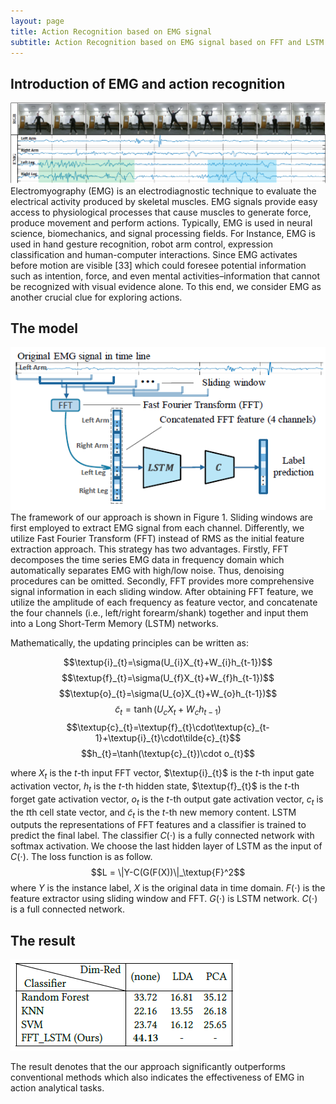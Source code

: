 ```yaml
---
layout: page
title: Action Recognition based on EMG signal
subtitle: Action Recognition based on EMG signal based on FFT and LSTM
---
```


## Introduction of EMG and action recognition 
![avatar](/projects/EMG/EMG_explain.png)
Electromyography (EMG) is an electrodiagnostic technique to evaluate the electrical activity produced by skeletal muscles. EMG signals provide easy access to physiological processes that cause muscles to generate force, produce movement and perform actions. Typically, EMG is used in neural science, biomechanics, and signal processing fields. For Instance, EMG is used in hand gesture recognition, robot arm control, expression classification and human-computer interactions. Since EMG activates before motion are visible [33] which could foresee potential information such as intention, force, and even mental activities–information that cannot be recognized with visual evidence alone. To this end, we consider EMG as another crucial clue for exploring actions.

## The model
![avatar](/projects/EMG/EMG_model.png)
The framework of our approach is shown in Figure 1. Sliding windows are first employed to extract EMG signal from each channel. Differently, we utilize Fast Fourier Transform (FFT) instead of RMS as the initial feature extraction approach. This strategy has two advantages. Firstly, FFT decomposes the time series EMG data in frequency domain which automatically separates EMG with high/low noise. Thus, denoising procedures can be omitted. Secondly, FFT provides more comprehensive signal information in each sliding window. After obtaining FFT feature, we utilize the amplitude of each frequency as feature vector, and concatenate the four channels (i.e., left/right forearm/shank) together and input them into a Long Short-Term Memory (LSTM) networks.

Mathematically, the updating principles can be written as:

$$\textup{i}_{t}=\sigma(U_{i}X_{t}+W_{i}h_{t-1})$$
$$\textup{f}_{t}=\sigma(U_{f}X_{t}+W_{f}h_{t-1})$$
$$\textup{o}_{t}=\sigma(U_{o}X_{t}+W_{o}h_{t-1})$$
$$\tilde{c}_{t}=\tanh(U_{c}X_{t}+W_{c}h_{t-1})$$
$$\textup{c}_{t}=\textup{f}_{t}\cdot\textup{c}_{t-1}+\textup{i}_{t}\cdot\tilde{c}_{t}$$
$$h_{t}=\tanh(\textup{c}_{t})\cdot o_{t}$$

where $X_{t}$ is the $t$-th input FFT vector, $\textup{i}_{t}$ is the $t$-th input gate activation vector, $h_{t}$ is the $t$-th hidden state, $\textup{f}_{t}$ is the $t$-th forget gate activation vector, $o_{t}$ is the $t$-th output gate activation vector, $c_{t}$ is the $t$th cell state vector, and $\tilde{c}_{t}$ is the $t$-th new memory content. 
LSTM outputs the representations of FFT features and a classifier is trained to predict the final label. The classifier $C(\cdot)$ is a fully connected network with softmax activation. We choose the last hidden layer of LSTM as the input of $C(\cdot)$. The loss function is as follow.
$$L = \|Y-C(G(F(X))\|_\textup{F}^2$$
where $Y$ is the instance label, $X$ is the original data in time domain. $F(\cdot)$ is the feature extractor using sliding window and FFT. $G(\cdot)$ is LSTM network. $C(\cdot)$ is a full connected network.

## The result
![avatar](/projects/EMG/EMG_result_2.png)

The result denotes that the our approach significantly outperforms conventional methods which also indicates the effectiveness of EMG in action analytical tasks.